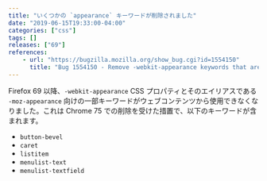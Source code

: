 ```yaml
---
title: "いくつかの `appearance` キーワードが削除されました"
date: "2019-06-15T19:33:00-04:00"
categories: ["css"]
tags: []
releases: ["69"]
references:
    - url: "https://bugzilla.mozilla.org/show_bug.cgi?id=1554150"
      title: "Bug 1554150 - Remove -webkit-appearance keywords that are removed in Chromium 75"
---
```

Firefox 69 以降、`-webkit-appearance` CSS プロパティとそのエイリアスである `-moz-appearance` 向けの一部キーワードがウェブコンテンツから使用できなくなりました。これは Chrome 75 での削除を受けた措置で、以下のキーワードが含まれます。

* `button-bevel`
* `caret`
* `listitem`
* `menulist-text`
* `menulist-textfield`
